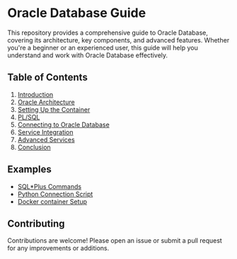 # Oracle Database Guide

This repository provides a comprehensive guide to Oracle Database, covering its architecture, key components, and advanced features. Whether you're a beginner or an experienced user, this guide will help you understand and work with Oracle Database effectively.

## Table of Contents

1. [Introduction](docs/01-introduction.md)
2. [Oracle Architecture](docs/02-architecture.md)
3. [Setting Up the Container](docs/03-container-setup.md)
4. [PL/SQL](docs/04-plsql.md)
5. [Connecting to Oracle Database](docs/05-connecting-to-oracle.md)
6. [Service Integration](docs/06-service-integration.md)
7. [Advanced Services](docs/07-advanced-services.md)
8. [Conclusion](docs/08-conclusion.md)

## Examples

- [SQL\*Plus Commands](examples/shell)
- [Python Connection Script](examples/python)
- [Docker container Setup](examples/oracle)

## Contributing

Contributions are welcome! Please open an issue or submit a pull request for any improvements or additions.
